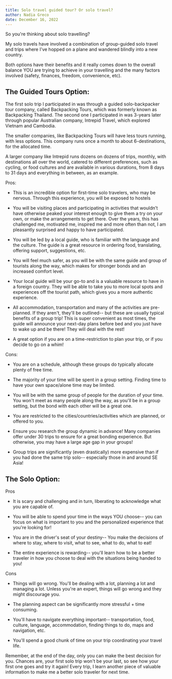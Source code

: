 ```yaml
---
title: Solo travel guided tour? Or solo travel?
author: Nadia Greco
date: December 16, 2022
---
```


So you're thinking about solo travelling?

My solo travels have involved a combination of group-guided solo travel and trips where I've hopped on a plane and wandered blindly into a new country.

Both options have their benefits and it really comes down to the overall balance YOU are trying to achieve in your travelling and the many factors involved (safety, finances, freedom, convenience, etc).

## The Guided Tours Option:

The first solo trip I participated in was through a guided solo-backpacker tour company, called Backpacking Tours, which was formerly known as Backpacking Thailand. The second one I participated in was 3-years later through popular Australian company, Intrepid Travel, which explored Vietnam and Cambodia.

The smaller companies, like Backpacking Tours will have less tours running, with less options. This company runs once a month to about 6-destinations, for the allocated time.

A larger company like Intrepid runs dozens on dozens of trips, monthly, with destinations all over the world, catered to different preferences, such as cycling, or food cultures and are available in various durations, from 8 days to 31 days and everything in between, as an example.

Pros:

- This is an incredible option for first-time solo travelers, who may be nervous. Through this experience, you will be exposed to hostels

- You will be visiting places and participating in activities that wouldn’t have otherwise peaked your interest enough to give them a try on your own, or make the arrangements to get there. Over the years, this has challenged me, motivated me, inspired me and more often than not, I am pleasantly surprised and happy to have participated.

- You will be led by a local guide, who is familiar with the language and the culture. The guide is a great resource in ordering food, translating, offering support, suggestions, etc.

- You will feel much safer, as you will be with the same guide and group of tourists along the way, which makes for stronger bonds and an increased comfort level.

- Your local guide will be your go-to and is a valuable resource to have in a foreign country. They will be able to take you to more local spots and experiences off the tourist path, which gives you a more authentic experience.

- All accommodation, transportation and many of the activities are pre-planned. If they aren't, they'll be outlined-- but these are usually typical benefits of a group trip! This is super convenient as most times, the guide will announce your next-day plans before bed and you just have to wake up and be there! They will deal with the rest!

- A great option if you are on a time-restriction to plan your trip, or if you decide to go on a whim!

Cons:

- You are on a schedule, although these groups do typically allocate plenty of free time.

- The majority of your time will be spent in a group setting. Finding time to have your own space/alone time may be limited.

- You will be with the same group of people for the duration of your time. You won't meet as many people along the way, as you'll be in a group setting, but the bond with each other will be a great one.

- You are restricted to the cities/countries/activities which are planned, or offered to you.

- Ensure you research the group dynamic in advance! Many companies offer under 30 trips to ensure for a great bonding experience. But otherwise, you may have a large age gap in your groups!

- Group trips are significantly (even drastically) more expensive than if you had done the same trip solo-- especially those in and around SE Asia!

## The Solo Option:

Pros

- It is scary and challenging and in turn, liberating to acknowledge what you are capable of.

- You will be able to spend your time in the ways YOU choose-- you can focus on what is important to you and the personalized experience that you're looking for!

- You are in the driver's seat of your destiny-- You make the decisions of where to stay, where to visit, what to see, what to do, what to eat!

- The entire experience is rewarding-- you'll learn how to be a better traveler in how you choose to deal with the situations being handed to you!

Cons

- Things will go wrong. You'll be dealing with a lot, planning a lot and managing a lot. Unless you're an expert, things will go wrong and they might discourage you.

- The planning aspect can be significantly more stressful + time consuming.

- You'll have to navigate everything important-- transportation, food, culture, language, accommodation, finding things to do, maps and navigation, etc.

- You'll spend a good chunk of time on your trip coordinating your travel life.

Remember, at the end of the day, only you can make the best decision for you. Chances are, your first solo trip won't be your last, so see how your first one goes and try it again! Every trip, I learn another piece of valuable information to make me a better solo traveler for next time.
